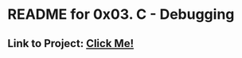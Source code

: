 # README for 0x03. C - Debugging
## Link to Project: [Click Me!](https://intranet.hbtn.io/projects/1122)
